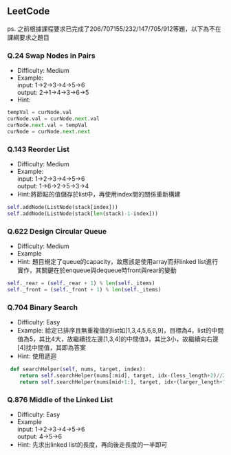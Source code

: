 ## LeetCode
ps. 之前根據課程要求已完成了206/707155/232/147/705/912等題，以下為不在課綱要求之題目
### Q.24 Swap Nodes in Pairs
- Difficulty: Medium<br>
- Example: <br>
input: 1→2→3→4→5→6<br>output: 2→1→4→3→6→5
- Hint:<br>
```Python
tempVal = curNode.val
curNode.val = curNode.next.val
curNode.next.val = tempVal
curNode = curNode.next.next
```

### Q.143 Reorder List
- Difficulty: Medium<br>
- Example: <br>
input: 1→2→3→4→5→6<br>output: 1→6→2→5→3→4
- Hint:將節點的值儲存於list中，再使用index間的關係重新構建
```python
self.addNode(ListNode(stack[index]))
self.addNode(ListNode(stack[len(stack)-1-index]))
```

### Q.622 Design Circular Queue
- Difficulty: Medium<br>
- Example<br>
- Hint: 題目規定了queue的capacity，故應該是使用array而非linked list進行實作，其關鍵在於enqueue與dequeue時front與rear的變動
```python
self._rear = (self._rear + 1) % len(self._items)
self._front = (self._front + 1) % len(self._items)
```

### Q.704 Binary Search
- Difficulty: Easy<br>
- Example: 給定已排序且無重複值的list如[1,3,4,5,6,8,9]，目標為4，list的中間值為5，其比4大，故繼續找左邊[1,3,4]的中間值3，其比3小，故繼續向右邊[4]找中間值，其即為答案
- Hint: 使用遞迴
```python
 def searchHelper(self, nums, target, index):
    return self.searchHelper(nums[:mid], target, idx-(less_length+2)//2)
    return self.searchHelper(nums[mid+1:], target, idx+(larger_length+1)//2)
```

### Q.876 Middle of the Linked List
- Difficulty: Easy<br>
- Example<br>
input: 1→2→3→4→5→6<br>output: 4→5→6
- Hint: 先求出linked list的長度，再向後走長度的一半即可
